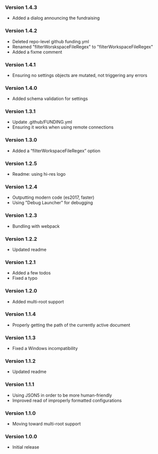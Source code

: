 ### Version 1.4.3
- Added a dialog announcing the fundraising

### Version 1.4.2
- Deleted repo-level github funding.yml
- Renamed "filterWorskspaceFileRegex" to "filterWorkspaceFileRegex"
- Added a fixme comment

### Version 1.4.1
- Ensuring no settings objects are mutated, not triggering any errors

### Version 1.4.0
- Added schema validation for settings

### Version 1.3.1
- Update .github/FUNDING.yml
- Ensuring it works when using remote connections

### Version 1.3.0
- Added a “filterWorkspaceFileRegex” option

### Version 1.2.5
- Readme: using hi-res logo

### Version 1.2.4
- Outputting modern code (es2017, faster)
- Using "Debug Launcher" for debugging

### Version 1.2.3
- Bundling with webpack

### Version 1.2.2
- Updated readme

### Version 1.2.1
- Added a few todos
- Fixed a typo

### Version 1.2.0
- Added multi-root support

### Version 1.1.4
- Properly getting the path of the currently active document

### Version 1.1.3
- Fixed a Windows incompatibility

### Version 1.1.2
- Updated readme

### Version 1.1.1
- Using JSON5 in order to be more human-friendly
- Improved read of improperly formatted configurations

### Version 1.1.0
- Moving toward multi-root support

### Version 1.0.0
- Initial release
